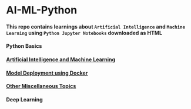 # AI-ML-Python
#### This repo contains learnings about `Artificial Intelligence` and `Machine Learning` using `Python Jupyter Notebooks` downloaded as HTML
#### Python Basics
#### [Artificial Intelligence and Machine Learning](https://github.com/SyedAanif/AI-ML-Python/tree/master/Machine%20Learning)
#### [Model Deployment using Docker](https://github.com/SyedAanif/AI-ML-Python/tree/master/Model%20Deployment)
#### [Other Miscellaneous Topics](https://github.com/SyedAanif/AI-ML-Python/tree/master/Other)
#### Deep Learning
